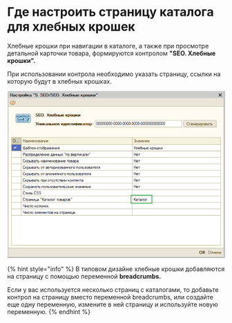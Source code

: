 # Где настроить страницу каталога для хлебных крошек

Хлебные крошки при навигации в каталоге, а также при просмотре детальной карточки товара, формируются контролом **"SEO. Хлебные крошки".**

При использовании контрола необходимо указать страницу, ссылки на которую будут в хлебных крошках.

![](../.gitbook/assets/image%20%2818%29.png)

{% hint style="info" %}
В типовом дизайне хлебные крошки добавляются на страницу с помощью переменной **breadcrumbs.** 

Если у вас используется несколько страниц с каталогами, то добавьте контрол на страницу вместо переменной breadcrumbs, или создайте еще одну переменную, измените в ней страницу и используйте новую переменную.
{% endhint %}

